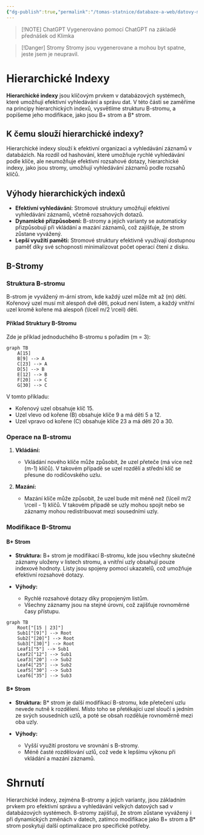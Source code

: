 ```yaml
---
{"dg-publish":true,"permalink":"/tomas-statnice/databaze-a-web/datovy-management/zaklady-indexovani/hiearchicke-indexy/","tags":["tomas","datovy_management","databaze_a_web"],"noteIcon":""}
---
```


> [!NOTE] ChatGPT
> Vygenerováno pomocí ChatGPT na základě přednášek od Klimka

> [!Danger] Stromy
> Stromy jsou vygenerovane a mohou byt spatne, jeste jsem je neupravil.

# Hierarchické Indexy

**Hierarchické indexy** jsou klíčovým prvkem v databázových systémech, které umožňují efektivní vyhledávání a správu dat. V této části se zaměříme na principy hierarchických indexů, vysvětlíme strukturu B-stromu, a popíšeme jeho modifikace, jako jsou B+ strom a B* strom.
## K čemu slouží hierarchické indexy?
Hierarchické indexy slouží k efektivní organizaci a vyhledávání záznamů v databázích. Na rozdíl od hashování, které umožňuje rychlé vyhledávání podle klíče, ale neumožňuje efektivní rozsahové dotazy, hierarchické indexy, jako jsou stromy, umožňují vyhledávání záznamů podle rozsahů klíčů.

## Výhody hierarchických indexů
- **Efektivní vyhledávání:** Stromové struktury umožňují efektivní vyhledávání záznamů, včetně rozsahových dotazů.
- **Dynamické přizpůsobení:** B-stromy a jejich varianty se automaticky přizpůsobují při vkládání a mazání záznamů, což zajišťuje, že strom zůstane vyvážený.
- **Lepší využití paměti:** Stromové struktury efektivně využívají dostupnou paměť díky své schopnosti minimalizovat počet operací čtení z disku.

## B-Stromy

### Struktura B-stromu
B-strom je vyvážený m-ární strom, kde každý uzel může mít až \(m\) dětí. Kořenový uzel musí mít alespoň dvě děti, pokud není listem, a každý vnitřní uzel kromě kořene má alespoň \(\lceil m/2 \rceil\) dětí.

#### Příklad Struktury B-Stromu
Zde je příklad jednoduchého B-stromu s pořadím \(m = 3\):

```mermaid
graph TB
    A[15]
    B[9] --> A
    C[23] --> A
    D[5] --> B
    E[12] --> B
    F[20] --> C
    G[30] --> C
```

V tomto příkladu:
- Kořenový uzel obsahuje klíč 15.
- Uzel vlevo od kořene (B) obsahuje klíče 9 a má děti 5 a 12.
- Uzel vpravo od kořene (C) obsahuje klíče 23 a má děti 20 a 30.

### Operace na B-stromu
1. **Vkládání:**
   - Vkládání nového klíče může způsobit, že uzel přeteče (má více než \(m-1\) klíčů). V takovém případě se uzel rozdělí a střední klíč se přesune do rodičovského uzlu.
   
2. **Mazání:**
   - Mazání klíče může způsobit, že uzel bude mít méně než \(\lceil m/2 \rceil - 1\) klíčů. V takovém případě se uzly mohou spojit nebo se záznamy mohou redistribuovat mezi sousedními uzly.

### Modifikace B-Stromu

#### B+ Strom
- **Struktura:** B+ strom je modifikací B-stromu, kde jsou všechny skutečné záznamy uloženy v listech stromu, a vnitřní uzly obsahují pouze indexové hodnoty. Listy jsou spojeny pomocí ukazatelů, což umožňuje efektivní rozsahové dotazy.
  
- **Výhody:**
  - Rychlé rozsahové dotazy díky propojeným listům.
  - Všechny záznamy jsou na stejné úrovni, což zajišťuje rovnoměrné časy přístupu.

```mermaid
graph TB
    Root["[15 | 23]"]
    Sub1["[9]"] --> Root
    Sub2["[20]"] --> Root
    Sub3["[30]"] --> Root
    Leaf1["5"] --> Sub1
    Leaf2["12"] --> Sub1
    Leaf3["20"] --> Sub2
    Leaf4["25"] --> Sub2
    Leaf5["30"] --> Sub3
    Leaf6["35"] --> Sub3
```

#### B* Strom
- **Struktura:** B* strom je další modifikací B-stromu, kde přetečení uzlu nevede nutně k rozdělení. Místo toho se přetékající uzel sloučí s jedním ze svých sousedních uzlů, a poté se obsah rozděluje rovnoměrně mezi oba uzly.
  
- **Výhody:**
  - Vyšší využití prostoru ve srovnání s B-stromy.
  - Méně časté rozdělování uzlů, což vede k lepšímu výkonu při vkládání a mazání záznamů.

# Shrnutí
Hierarchické indexy, zejména B-stromy a jejich varianty, jsou základním prvkem pro efektivní správu a vyhledávání velkých datových sad v databázových systémech. B-stromy zajišťují, že strom zůstane vyvážený i při dynamických změnách v datech, zatímco modifikace jako B+ strom a B* strom poskytují další optimalizace pro specifické potřeby.